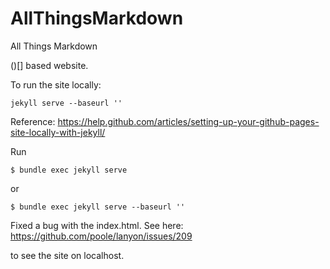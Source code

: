 # AllThingsMarkdown
All Things Markdown 

()[] based website.

To run the site locally:

`jekyll serve --baseurl ''`


Reference: https://help.github.com/articles/setting-up-your-github-pages-site-locally-with-jekyll/

Run 

`$ bundle exec jekyll serve`

or 

`$ bundle exec jekyll serve --baseurl ''`

Fixed a bug with the index.html. See here: <https://github.com/poole/lanyon/issues/209>

to see the site on localhost.

